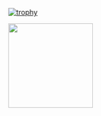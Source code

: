 
[![trophy](https://github-profile-trophy.vercel.app/?username=cabram&no-bg=true&theme=matrix)](https://github.com/ryo-ma/github-profile-trophy)

<a href="https://github.com/tocoteron">
  <img align="left" height="170px" src="https://github-readme-stats.vercel.app/api?username=cabram&count_private=true&show_icons=true&theme=chartreuse-dark" />
</a>
<!--
<a href="https://github.com/tocoteron">
  <img align="left" height="170px" src="https://github-readme-stats.vercel.app/api/top-langs/?username=cabram&layout=compact&theme=dracula" />
</a>
-->
